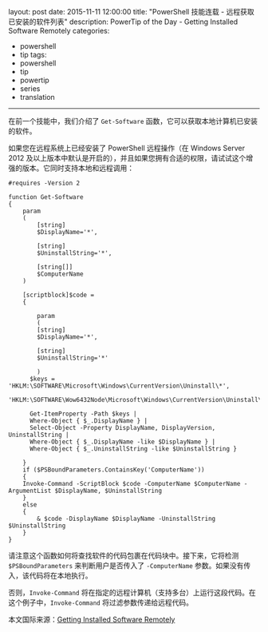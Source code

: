 ﻿layout: post
date: 2015-11-11 12:00:00
title: "PowerShell 技能连载 - 远程获取已安装的软件列表"
description: PowerTip of the Day - Getting Installed Software Remotely
categories:
- powershell
- tip
tags:
- powershell
- tip
- powertip
- series
- translation
---
在前一个技能中，我们介绍了 `Get-Software` 函数，它可以获取本地计算机已安装的软件。

如果您在远程系统上已经安装了 PowerShell 远程操作（在 Windows Server 2012 及以上版本中默认是开启的），并且如果您拥有合适的权限，请试试这个增强的版本。它同时支持本地和远程调用：

    #requires -Version 2
    
    function Get-Software
    {
        param
        (
            [string]
            $DisplayName='*',
    
            [string]
            $UninstallString='*',
    
            [string[]]
            $ComputerName
        )
    
        [scriptblock]$code =
        {
    
            param
            (
            [string]
            $DisplayName='*',
    
            [string]
            $UninstallString='*'
    
            )
          $keys = 'HKLM:\SOFTWARE\Microsoft\Windows\CurrentVersion\Uninstall\*',
           'HKLM:\SOFTWARE\Wow6432Node\Microsoft\Windows\CurrentVersion\Uninstall\*'
        
          Get-ItemProperty -Path $keys |
          Where-Object { $_.DisplayName } |
          Select-Object -Property DisplayName, DisplayVersion, UninstallString |
          Where-Object { $_.DisplayName -like $DisplayName } |
          Where-Object { $_.UninstallString -like $UninstallString }
    
        }
        if ($PSBoundParameters.ContainsKey('ComputerName'))
        {
        Invoke-Command -ScriptBlock $code -ComputerName $ComputerName -ArgumentList $DisplayName, $UninstallString
        }
        else
        {
            & $code -DisplayName $DisplayName -UninstallString $UninstallString
        }
    }

请注意这个函数如何将查找软件的代码包裹在代码块中。接下来，它将检测 `$PSBoundParameters` 来判断用户是否传入了 `-ComputerName` 参数。如果没有传入，该代码将在本地执行。

否则，`Invoke-Command` 将在指定的远程计算机（支持多台）上运行这段代码。在这个例子中，`Invoke-Command` 将过滤参数传递给远程代码。

<!--more-->
本文国际来源：[Getting Installed Software Remotely](http://community.idera.com/powershell/powertips/b/tips/posts/getting-installed-software-remotely)

